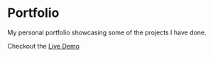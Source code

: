 # Portfolio

My personal portfolio showcasing some of the projects I have done.

Checkout the [Live Demo](https://anthiennguyen.github.io/)
